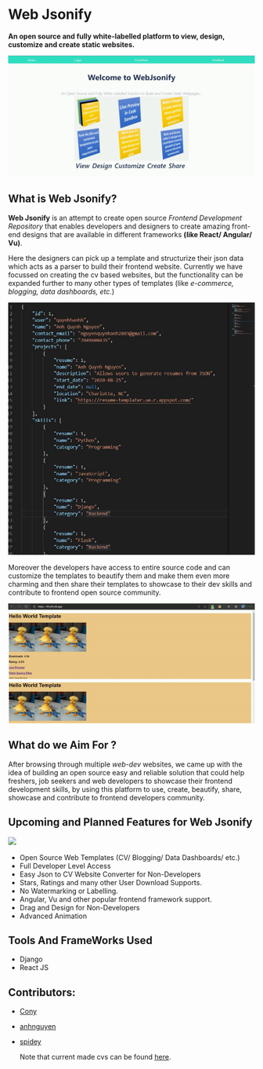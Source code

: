 # Web Jsonify

**An open source and fully white-labelled platform to view, design, customize and create static websites.**

![](src/assets/readme_files/webjsonifygifpc.gif)



## What is Web Jsonify?

**Web Jsonify** is an attempt to create open source *Frontend Development Repository* that enables developers and designers to create amazing front-end designs that are available in different frameworks **(like React/ Angular/ Vu)**.

Here the designers can pick up a template and structurize their json data which acts as a parser to build their frontend website. Currently we have focussed on creating the cv based websites, but the functionality can be expanded further to many other types of templates (like *e-commerce, blogging, data dashboards, etc.*)

![](src/assets/readme_files/json.jpg)

Moreover the developers have access to entire source code and can customize the templates to beautify them and make them even more charming and then share their templates to showcase to their dev skills and contribute to frontend open source community.

![View the files in code sandbox](src/assets/readme_files/first30demo.gif)

## What do we Aim For ?

After browsing through multiple *web-dev* websites, we came up with the idea of building an open source easy and reliable solution that could help freshers, job seekers and web developers to showcase their frontend development skills, by using this platform to use, create, beautify, share, showcase and contribute to frontend developers community.

## Upcoming and Planned Features for Web Jsonify

![](src/assets/readme_files/../images/welcomepage.png)


- Open Source Web Templates (CV/ Blogging/ Data Dashboards/ etc.)
- Full Developer Level Access
- Easy Json to CV Website Converter for Non-Developers
- Stars, Ratings and many other User Download Supports.
- No Watermarking or Labelling.
- Angular, Vu and other popular frontend framework support.
- Drag and Design for Non-Developers
- Advanced Animation


## Tools And FrameWorks Used
- Django
- React JS

## Contributors:
- [Cony](https://github.com/nicolas-racchi)
- [anhnguyen](https://github.com/quynhanh-ngx)
- [spidey](https://github.com/sedhha)


    Note that current made cvs can be found [here](src/templates/).